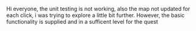 Hi everyone,
the unit testing is not working, also the map not updated for each click, i was trying to explore a little bit further.
However, the basic functionality is supplied and in a sufficent level for the quest

